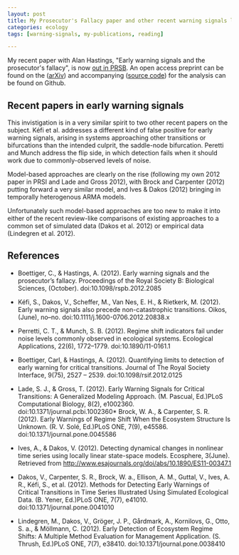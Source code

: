 ```yaml
---
layout: post
title: My Prosecutor's Fallacy paper and other recent warning signals literature
categories: ecology
tags: [warning-signals, my-publications, reading]

---
```



My recent paper with Alan Hastings, "Early warning signals and the prosecutor's fallacy", is now [out in PRSB](http://dx.doi.org/10.1098/rspb.2012.2085). An open access preprint can be found on the ([arXiv](http://arxiv.org/abs/1210.1204)) and accompanying ([source code](https://github.com/cboettig/earlywarning/blob/prosecutor/inst/examples/fallacy.md)) for the analysis can be found on Github.  



## Recent papers in early warning signals

This invistigation is in a very similar spirit to two other recent papers on the subject.  Kéfi et al. addresses a different kind of false positive for early warning signals, arising in systems approaching other transitions or bifurcations than the intended culprit, the saddle-node bifurcation.  Peretti and Munch address the flip side, in which detection fails when it should work due to commonly-observed levels of noise.  

Model-based approaches are clearly on the rise (following my own 2012 paper in PRSI and Lade and Gross 2012), with Brock and Carpenter (2012) putting forward a very similar model, and Ives & Dakos (2012) bringing in temporally heterogenous ARMA models.  

Unfortunately such model-based approaches are too new to make it into either of the recent review-like comparisons of existing approaches to a common set of simulated data (Dakos et al. 2012) or empirical data (Lindegren et al. 2012).   


## References

* Boettiger, C., & Hastings, A. (2012). Early warning signals and the prosecutor’s fallacy. Proceedings of the Royal Society B: Biological Sciences, (October). doi:10.1098/rspb.2012.2085

* Kéfi, S., Dakos, V., Scheffer, M., Van Nes, E. H., & Rietkerk, M. (2012). Early warning signals also precede non-catastrophic transitions. Oikos, (June), no–no. doi:10.1111/j.1600-0706.2012.20838.x

* Perretti, C. T., & Munch, S. B. (2012). Regime shift indicators fail under noise levels commonly observed in ecological systems. Ecological Applications, 22(6), 1772–1779. doi:10.1890/11-0161.1

* Boettiger, Carl, & Hastings, A. (2012). Quantifying limits to detection of early warning for critical transitions. Journal of The Royal Society Interface, 9(75), 2527 – 2539. doi:10.1098/rsif.2012.0125

* Lade, S. J., & Gross, T. (2012). Early Warning Signals for Critical Transitions: A Generalized Modeling Approach. (M. Pascual, Ed.)PLoS Computational Biology, 8(2), e1002360. doi:10.1371/journal.pcbi.1002360* Brock, W. A., & Carpenter, S. R. (2012). Early Warnings of Regime Shift When the Ecosystem Structure Is Unknown. (R. V. Solé, Ed.)PLoS ONE, 7(9), e45586. doi:10.1371/journal.pone.0045586

* Ives, A., & Dakos, V. (2012). Detecting dynamical changes in nonlinear time series using locally linear state-space models. Ecosphere, 3(June). Retrieved from http://www.esajournals.org/doi/abs/10.1890/ES11-00347.1

* Dakos, V., Carpenter, S. R., Brock, W. a., Ellison, A. M., Guttal, V., Ives, A. R., Kéfi, S., et al. (2012). Methods for Detecting Early Warnings of Critical Transitions in Time Series Illustrated Using Simulated Ecological Data. (B. Yener, Ed.)PLoS ONE, 7(7), e41010. doi:10.1371/journal.pone.0041010

* Lindegren, M., Dakos, V., Gröger, J. P., Gårdmark, A., Kornilovs, G., Otto, S. a., & Möllmann, C. (2012). Early Detection of Ecosystem Regime Shifts: A Multiple Method Evaluation for Management Application. (S. Thrush, Ed.)PLoS ONE, 7(7), e38410. doi:10.1371/journal.pone.0038410


